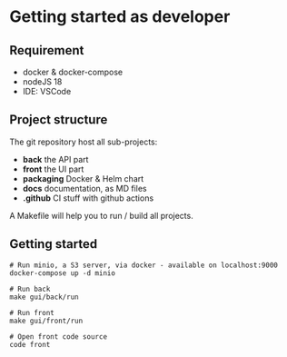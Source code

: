 # Getting started as developer

## Requirement

* docker & docker-compose
* nodeJS 18
* IDE: VSCode

## Project structure

The git repository host all sub-projects:
* **back** the API part
* **front** the UI part
* **packaging** Docker & Helm chart
* **docs** documentation, as MD files
* **.github** CI stuff with github actions 

A Makefile will help you to run / build all projects.

## Getting started

```
# Run minio, a S3 server, via docker - available on localhost:9000
docker-compose up -d minio

# Run back
make gui/back/run

# Run front
make gui/front/run

# Open front code source
code front
```
